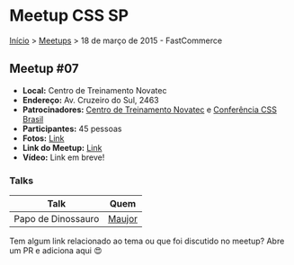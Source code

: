 Meetup CSS SP
======

[Início](../README.md) > [Meetups](../meetups.md) > 18 de março de 2015 - FastCommerce

## Meetup #07

* **Local:** Centro de Treinamento Novatec
* **Endereço:** Av. Cruzeiro do Sul, 2463
* **Patrocinadores:** [Centro de Treinamento Novatec](http://ctnovatec.com.br/) e [Conferência CSS Brasil](http://conferenciacssbrasil.com.br)
* **Participantes:** 45 pessoas
* **Fotos:** [Link](https://www.flickr.com/photos/raphaelfabeni/sets/72157651506731998/)
* **Link do Meetup:** [Link](http://www.meetup.com/CSS-SP/events/221348953/) 
* **Vídeo:** Link em breve!

### Talks



| Talk                                             | Quem                                                               
| -----------------------------------------------  | ------------------------------------------------------------------ 
| Papo de Dinossauro     | [Maujor](https://twitter.com/maujor)


Tem algum link relacionado ao tema ou que foi discutido no meetup? Abre um PR e adiciona aqui :heart_eyes:
